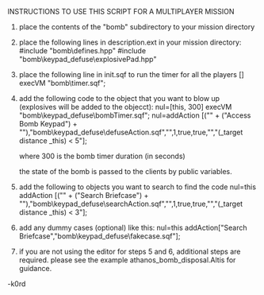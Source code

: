 INSTRUCTIONS TO USE THIS SCRIPT FOR A MULTIPLAYER MISSION

1) place the contents of the "bomb" subdirectory to your mission directory

2) place the following lines in description.ext in your mission directory:
	#include "bomb\defines.hpp"
	#include "bomb\keypad_defuse\explosivePad.hpp"

3) place the following line in init.sqf to run the timer for all the players
	[] execVM "bomb\timer.sqf";

4) add the following code to the object that you want to blow up (explosives will be added to the objecct):
	nul=[this, 300] execVM "bomb\keypad_defuse\bombTimer.sqf"; nul=addAction [("<t color='#E61616'>" + ("Access Bomb Keypad") + "</t>"),"bomb\keypad_defuse\defuseAction.sqf","",1,true,true,"","(_target distance _this) < 5"];

	where 300 is the bomb timer duration (in seconds)
	
	the state of the bomb is passed to the clients by public variables. 
	
5) add the following to objects you want to search to find the code
	 nul=this addAction [("<t color='#ff0011'>" + ("Search Briefcase") + "</t>"),"bomb\keypad_defuse\searchAction.sqf","",1,true,true,"","(_target distance _this) < 3"];
	 
6) add any dummy cases (optional) like this:
	nul=this  addAction["<t color='#ff0011'>Search Briefcase</t>","bomb\keypad_defuse\fakecase.sqf"];
	
7) if you are not using the editor for steps 5 and 6, additional steps are required. please see the example athanos_bomb_disposal.Altis for guidance.

-k0rd
